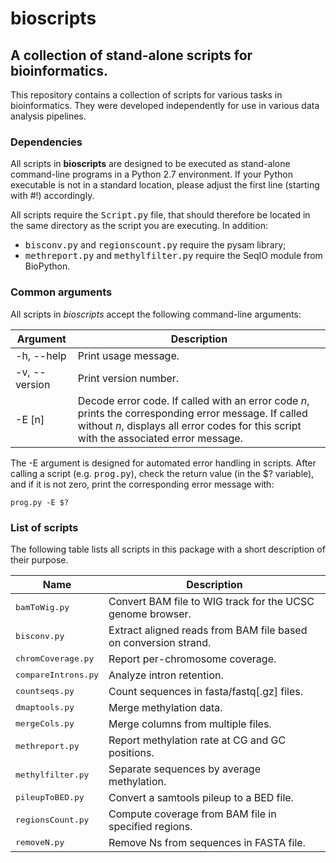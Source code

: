 # bioscripts
## A collection of stand-alone scripts for bioinformatics.

This repository contains a collection of scripts for various tasks in bioinformatics. 
They were developed independently for use in various data analysis pipelines.

### Dependencies

All scripts in **bioscripts** are designed to be executed as stand-alone
command-line programs in a Python 2.7 environment. If your Python
executable is not in a standard location, please adjust the first line
(starting with #!) accordingly.

All scripts require the <tt>Script.py</tt> file, that should therefore be
located in the same directory as the script you are executing. In
addition: 

* <tt>bisconv.py</tt> and <tt>regionscount.py</tt> require the pysam library;
* <tt>methreport.py</tt> and <tt>methylfilter.py</tt> require the SeqIO module from BioPython.

### Common arguments

All scripts in *bioscripts* accept the following command-line
arguments:

Argument | Description
-----------|------------
-h, --help | Print usage message.
-v, --version | Print version number.
-E [n]        | Decode error code. If called with an error code *n*, prints the corresponding error message. If called without *n*, displays all error codes for this script with the associated error message.

The -E argument is designed for automated error handling in
scripts. After calling a script (e.g. <tt>prog.py</tt>), check the return value (in the $?
variable), and if it is not zero, print the corresponding error
message with:

```
prog.py -E $?
```

### List of scripts

The following table lists all scripts in this package with a short
description of their purpose.

Name | Description
-----|------------
<tt>bamToWig.py</tt>        | Convert BAM file to WIG track for the UCSC genome browser.
<tt>bisconv.py</tt>         | Extract aligned reads from BAM file based on conversion strand.
<tt>chromCoverage.py</tt>   | Report per-chromosome coverage.
<tt>compareIntrons.py</tt>  | Analyze intron retention.
<tt>countseqs.py</tt>       | Count sequences in fasta/fastq[.gz] files.
<tt>dmaptools.py</tt>       | Merge methylation data.
<tt>mergeCols.py</tt>       | Merge columns from multiple files.
<tt>methreport.py</tt>      | Report methylation rate at CG and GC positions.
<tt>methylfilter.py</tt>    | Separate sequences by average methylation.
<tt>pileupToBED.py</tt>     | Convert a samtools pileup to a BED file.
<tt>regionsCount.py</tt>    | Compute coverage from BAM file in specified regions.
<tt>removeN.py</tt>         | Remove Ns from sequences in FASTA file.
